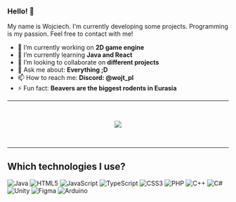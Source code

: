 ### Hello! 👋

My name is Wojciech. I'm currently developing some projects. Programming is my passion. Feel free to contact with me!

- 🔭 I’m currently working on **2D game engine**
- 🌱 I’m currently learning **Java and React**
- 👯 I’m looking to collaborate on **different projects**
- 💬 Ask me about: **Everything ;D**
- 📫 How to reach me: **Discord: @wojt_pl**
- ⚡ Fun fact: **Beavers are the biggest rodents in Eurasia**

<hr>
<br>

<p align='center'>
  <img src="https://github-readme-activity-graph.vercel.app/graph?username=qWojtpl&theme=react-dark"><br>
</p>

<br>
<hr>
  

## Which technologies I use?

<div>
  
![Java](https://img.shields.io/badge/java-%23ED8B00.svg?style=for-the-badge&logo=openjdk&logoColor=white)
![HTML5](https://img.shields.io/badge/html5-%23E34F26.svg?style=for-the-badge&logo=html5&logoColor=white)
![JavaScript](https://img.shields.io/badge/javascript-%23323330.svg?style=for-the-badge&logo=javascript&logoColor=%23F7DF1E)
![TypeScript](https://img.shields.io/badge/typescript-%23007ACC.svg?style=for-the-badge&logo=typescript&logoColor=white)
![CSS3](https://img.shields.io/badge/css3-%231572B6.svg?style=for-the-badge&logo=css3&logoColor=white)
![PHP](https://img.shields.io/badge/php-%23777BB4.svg?style=for-the-badge&logo=php&logoColor=white)
![C++](https://img.shields.io/badge/c++-%2300599C.svg?style=for-the-badge&logo=c%2B%2B&logoColor=white)
![C#](https://img.shields.io/badge/c%23-%23239120.svg?style=for-the-badge&logo=c-sharp&logoColor=white)
![Unity](https://img.shields.io/badge/unity-%23000000.svg?style=for-the-badge&logo=unity&logoColor=white)
![Figma](https://img.shields.io/badge/figma-%23F24E1E.svg?style=for-the-badge&logo=figma&logoColor=white)
![Arduino](https://img.shields.io/badge/-Arduino-00979D?style=for-the-badge&logo=Arduino&logoColor=white)
  
 </div>
  
<!--
**qWojtpl/qWojtpl** is a ✨ _special_ ✨ repository because its `README.md` (this file) appears on your GitHub profile.

Here are some ideas to get you started:


-->
